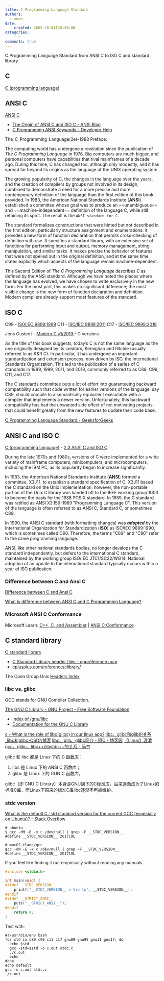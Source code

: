 ```yaml
---
title: C Programming Language Standard
authors:
  - xman
date:
    created: 2009-10-01T10:00:00
categories:
    - c
comments: true
---
```


C Programming Language Standard from ANSI C to ISO C and standard library.

<!-- more -->

## C

[C (programming language)](https://en.wikipedia.org/wiki/C_%28programming_language)

## ANSI C

[ANSI C](https://en.wikipedia.org/wiki/ANSI_C)

- [The Origin of ANSI C and ISO C - ANSI Blog](https://blog.ansi.org/2017/09/origin-ansi-c-iso-c/)
- [C Programming ANSI Keywords - Developer Help](https://developerhelp.microchip.com/xwiki/bin/view/software-tools/c-programming/variables/ansi-keywords/)

The_C_Programming_Language(2e)-1988 Preface:

The computing world has undergone a revolution since the publication of *The C Programming Language* in 1978. Big computers are much bigger, and personal computers have capabilities that rival mainframes of a decade ago. During this time, C has changed too, although only modestly, and it has spread far beyond its origins as the language of the UNIX operating system.

The growing popularity of C, the changes in the language over the years, and the creation of compilers by groups not involved in its design, combined to demonstrate a need for a more precise and more contemporary definition of the language than the first edition of this book provided. In 1983, the American National Standards Institute (**ANSI**) established a committee whose goal was to produce an ==unambiguous== and ==machine-independent== definition of the language C, while still retaining its spirit. The result is the `ANSI standard for C`.

The standard formalizes constructions that were hinted but not described in the first edition, particularly structure assignment and enumerations. It provides a new form of function declaration that permits cross-checking of definition with use. It specifies a standard library, with an extensive set of functions for performing input and output, memory management, string manipulation, and similar tasks. It makes precise the behavior of features that were not spelled out in the original definition, and at the same time states explicitly which aspects of the language remain machine-dependent.

This Second Edition of *The C Programming Language* describes C as defined by the ANSI standard. Although we have noted the places where the language has evolved, we have chosen to write exclusively in the new form. For the most part, this makes no significant difference; the most visible change is the new form of function declaration and definition. Modern compilers already support most features of the standard.

## ISO C

C99 - [ISO/IEC 9899:1999](https://www.iso.org/standard/29237.html)
C11 - [ISO/IEC 9899:2011](https://www.iso.org/standard/57853.html)
C17 - [ISO/IEC 9899:2018](https://www.iso.org/standard/74528.html)

Jens Gustedt - [Modern C v1/2019 ](https://gustedt.gitlabpages.inria.fr/modern-c/) - C versions

As the title of this book suggests, today’s C is not the same language as the one originally designed by its creators, Kernighan and Ritchie (usually referred to as K&R C). In particular, it has undergone an important standardization and extension process, now driven by ISO, the International Standards Organization. This led to the publication of a series of C standards in 1989, 1999, 2011, and 2018, commonly referred to as C89, C99, C11, and C17.

The C standards committee puts a lot of effort into guaranteeing backward compatibility such that code written for earlier versions of the language, say C89, should compile to a semantically equivalent executable with a compiler that implements a newer version. Unfortunately, this backward compatibility has had the unwanted side effect of not motivating projects that could beneﬁt greatly from the new features to update their code base.

[C Programming Language Standard - GeeksforGeeks](https://www.geeksforgeeks.org/c-programming-language-standard/)

## ANSI C and ISO C

[C (programming language)](https://en.wikipedia.org/wiki/C_%28programming_language) - [2.3 ANSI C and ISO C](https://en.wikipedia.org/wiki/C_(programming_language)#ANSI_C_and_ISO_C)

During the late 1970s and 1980s, versions of C were implemented for a wide variety of mainframe computers, minicomputers, and microcomputers, including the IBM PC, as its popularity began to increase significantly.

In 1983, the American National Standards Institute (**ANSI**) formed a committee, X3J11, to establish a standard specification of C. X3J11 based the C standard on the Unix implementation; however, the non-portable portion of the Unix C library was handed off to the IEEE working group 1003 to become the basis for the 1988 POSIX standard. In 1989, the C standard was ratified as ANSI X3.159-1989 "Programming Language C". This version of the language is often referred to as ANSI C, Standard C, or sometimes C89.

In 1990, the ANSI C standard (with formatting changes) was ***adopted*** by the International Organization for Standardization (**ISO**) as ISO/IEC 9899:1990, which is sometimes called C90. Therefore, the terms "C89" and "C90" refer to the same programming language.

ANSI, like other national standards bodies, no longer develops the C standard independently, but defers to the international C standard, maintained by the working group ISO/IEC JTC1/SC22/WG14. National adoption of an update to the international standard typically occurs within a year of ISO publication.

### Difference between C and Ansi C

[Difference between C and Ansi C](https://developerinsider.co/difference-between-c-and-ansi-c/)

[What is difference between ANSI C and C Programming Language?](https://stackoverflow.com/questions/25097010/what-is-difference-between-ansi-c-and-c-programming-language)

### Microsoft ANSI C Conformance

Microsoft Learn: [C++, C, and Assembler](https://learn.microsoft.com/en-us/cpp/?view=msvc-170) | [ANSI C Conformance](https://learn.microsoft.com/en-us/cpp/c-runtime-library/ansi-c-compliance?view=msvc-170)

## C standard library

[C standard library](https://en.wikipedia.org/wiki/C_standard_library)

- [C Standard Library header files - cppreference.com](https://en.cppreference.com/w/c/header)
- [cplusplus.com/reference/clibrary/](https://cplusplus.com/reference/clibrary/)

The Open Group Unix [Headers Index](https://pubs.opengroup.org/onlinepubs/000095399/idx/headers.html)

### libc vs. glibc

GCC stands for GNU Compiler Collection.

[The GNU C Library - GNU Project - Free Software Foundation](https://www.gnu.org/software/libc/)

- [Index of /gnu/libc](https://ftp.gnu.org/gnu/libc/)
- [Documentation for the GNU C Library](https://sourceware.org/glibc/manual/)

[c - What is the role of libc(glibc) in our linux app?](https://stackoverflow.com/questions/11372872/what-is-the-role-of-libcglibc-in-our-linux-app)
[libc、glibc和glib的关系_libc和glibc-CSDN博客](https://blog.csdn.net/yasi_xi/article/details/9899599)
[libc、glib、glibc简介 - 阿C - 博客园](https://www.cnblogs.com/arci/p/14591030.html)
[【Linux】理清gcc、glibc、libc++/libstdc++的关系 - 简书](https://www.jianshu.com/p/a3c983edabd1)

glibc 和 libc 都是 Linux 下的 C 函数库：

1. libc 是 Linux 下的 ANSI C 函数库；
2. glibc 是 Linux 下的 GUN C 函数库。

glibc（即 GNU C Library）本身是GNU旗下的C标准库，后来逐渐成为了Linux的标准C库，而Linux下原来的标准C库libc逐渐不再被维护。

### stdc version

[What is the default C -std standard version for the current GCC (especially on Ubuntu)? - Stack Overflow](https://stackoverflow.com/questions/14737104/what-is-the-default-c-std-standard-version-for-the-current-gcc-especially-on-u)

```Shell title="__STDC_VERSION__"
# ubuntu
$ gcc -dM -E -x c /dev/null | grep -F __STDC_VERSION__
#define __STDC_VERSION__ 201710L

# macOS clang/gcc
gcc -dM -E -x c /dev/null | grep -F __STDC_VERSION__
#define __STDC_VERSION__ 201710L
```

If you feel like finding it out empirically without reading any manuals.

```c title="stdc.c"
#include <stdio.h>

int main(void) {
#ifdef __STDC_VERSION__
    printf("__STDC_VERSION__ = %ld \n", __STDC_VERSION__);
#endif
#ifdef __STRICT_ANSI__
    puts("__STRICT_ANSI__");
#endif
    return 0;
}
```

Test with:

```Shell
#!/usr/bin/env bash
for std in c89 c99 c11 c17 gnu89 gnu99 gnu11 gnu17; do
  echo $std
  gcc -std=$std -o c.out stdc.c
  ./c.out
  echo
done
echo default
gcc -o c.out stdc.c
./c.out
```
